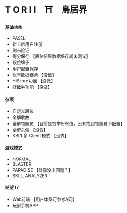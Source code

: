 # T O R I I　⛩️　鳥居界
#### 基础功能
- PASELI 
- 新卡新用户注册
- 刷卡验证
- 得分保存 【段位结果数据保存尚未测试】
- 段位牌子
- 用户配置保存
- 账号数据继承 【没做】
- HiScore功能 【没做】
- 好敌手功能 【没做】


#### 杂项
- 自定义段位
- 全解歌曲
- 全解领航员 【目前是穷举所有值，没有找到领航员ID配置】
- 全解头像 【没做】
- KBIN 多 Client 模式 【没做】


#### 游戏模式
- NORMAL
- BLASTER
- PARADISE  【好像没出问题？】
- SKILL ANALYZER


#### 期望 (?
- Web前端 【用户体系可参考A网】
- 玩家手机APP
